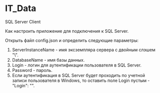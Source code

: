 # IT_Data
SQL Server Client

Как настроить приложение для подключения к SQL Server.

Открыть файл config.json и определить следующие параметры:
1) ServerInstanceName - имя эксземпляра сервера с двойным слэшем "\\".
2) DatabaseName - имя базы данных.
3) Login - логин для аутентификации пользователя в SQL Server.
4) Password - пароль.
5) Если аутентификация в SQL Server будет проходить по учетной записи пользователя в Windows,
   то оставить поле Login пустым - "Login": "".
